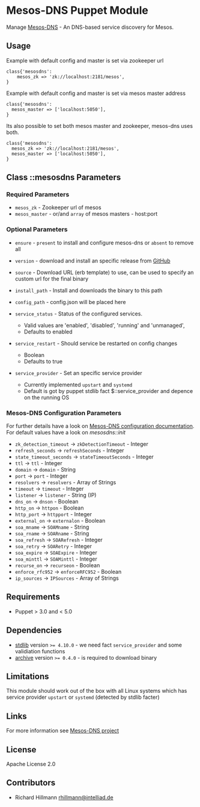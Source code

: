# Mesos-DNS Puppet Module

Manage [Mesos-DNS](http://mesosphere.github.io/) - An DNS-based service discovery for Mesos.

## Usage

Example with default config and master is set via zookeeper url
```puppet
class{'mesosdns':
    mesos_zk => 'zk://localhost:2181/mesos',
}

```

Example with default config and master is set via mesos master address
```puppet
class{'mesosdns':
  mesos_master => ['localhost:5050'],
}
```

Its also possible to set both mesos master and zookeeper, mesos-dns uses both.
```puppet
class{'mesosdns':
  mesos_zk => 'zk://localhost:2181/mesos',
  mesos_master => ['localhost:5050'],
}
```

## Class ::mesosdns Parameters

### Required Parameters

- `mesos_zk` - Zookeeper url of mesos
- `mesos_master` - or/and `array` of mesos masters - host:port

### Optional Parameters

- `ensure` - `present` to install and configure mesos-dns or `absent` to remove all
- `version` - download and install an specific release from [GitHub](https://github.com/mesosphere/mesos-dns/releases)
- `source` - Download URL (erb template) to use, can be used to specify an custom url for the final binary
- `install_path` - Install and downloads the binary to this path
- `config_path` - config.json will be placed here

- `service_status` - Status of the configured services.
  - Valid values are 'enabled', 'disabled', 'running' and 'unmanaged',
  - Defaults to enabled

- `service_restart` - Should service be restarted on config changes
  - Boolean
  - Defaults to true

- `service_provider` - Set an specific service provider
  - Currently implemented `upstart` and `systemd`
  - Default is got by puppet stdlib fact $::service_provider and depence on the running OS

### Mesos-DNS Configuration Parameters


For further details have a look on [Mesos-DNS configuration documentation](http://mesosphere.github.io/mesos-dns/docs/configuration-parameters.html). For default values have a look on _mesosdns::init_

- `zk_detection_timeout` -> `zkDetectionTimeout` - Integer
- `refresh_seconds` -> `refreshSeconds` - Integer
- `state_timeout_seconds` -> `stateTimeoutSeconds` - Integer
- `ttl` -> `ttl` - Integer
- `domain` -> `domain` - String
- `port` -> `port` - Integer
- `resolvers` -> `resolvers` - Array of Strings
- `timeout` -> `timeout` - Integer
- `listener` -> `listener` - String (IP)
- `dns_on` -> `dnson` - Boolean
- `http_on` -> `httpon` - Boolean
- `http_port` -> `httpport` - Integer
- `external_on` -> `externalon` - Boolean
- `soa_mname` -> `SOAMname` - String
- `soa_rname` -> `SOARname` - String
- `soa_refresh` -> `SOARefresh` - Integer
- `soa_retry` -> `SOARetry` - Integer
- `soa_expire` -> `SOAExpire` - Integer
- `soa_minttl` -> `SOAMinttl` - Integer
- `recurse_on` -> `recurseon` - Boolean
- `enforce_rfc952` -> `enforceRFC952` - Boolean
- `ip_sources` -> `IPSources` - Array of Strings

## Requirements
 * Puppet > 3.0 and < 5.0

## Dependencies
* [stdlib](https://forge.puppetlabs.com/puppetlabs/stdlib) version `>= 4.10.0` - we need fact `service_provider` and some validiation functions
* [archive](https://github.com/puppetlabs/puppet-archive)  version `>= 0.4.0` - is required to download binary

## Limitations
This module should work out of the box with all Linux systems which has service provider `upstart` or `systemd` (detected by stdlib facter)

## Links

For more information see [Mesos-DNS project](http://mesosphere.github.io/mesos-dns/)

## License

Apache License 2.0

## Contributors

- Richard Hillmann <rhillmann@intelliad.de>
